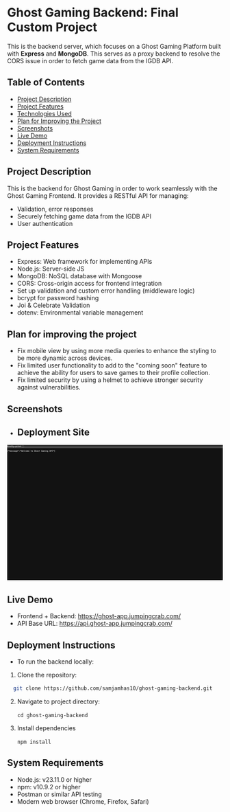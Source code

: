 # Ghost Gaming Backend: Final Custom Project

This is the backend server, which focuses on a Ghost Gaming Platform built with **Express** and **MongoDB**. This serves as a proxy backend to resolve the CORS issue in order to fetch game data from the IGDB API.

## Table of Contents

- [Project Description](#project-description)
- [Project Features](#project-features)
- [Technologies Used](#technologies-used)
- [Plan for Improving the Project](#plan-for-improving-the-project)
- [Screenshots](#screenshots)
- [Live Demo](#live-demo)
- [Deployment Instructions](#deployment-instructions)
- [System Requirements](#system-requirements)

## Project Description

This is the backend for Ghost Gaming in order to work seamlessly with the Ghost Gaming Frontend. It provides a RESTful API for managing:

- Validation, error responses
- Securely fetching game data from the IGDB API
- User authentication

## Project Features

- Express: Web framework for implementing APIs
- Node.js: Server-side JS
- MongoDB: NoSQL database with Mongoose
- CORS: Cross-origin access for frontend integration
- Set up validation and custom error handling (middleware logic)
- bcrypt for password hashing
- Joi & Celebrate Validation
- dotenv: Environmental variable management

## Plan for improving the project

- Fix mobile view by using more media queries to enhance the styling to be more dynamic across devices.
- Fix limited user functionality to add to the "coming soon" feature to achieve the ability for users to save games to their profile collection.
- Fix limited security by using a helmet to achieve stronger security against vulnerabilities.

## Screenshots

- ## Deployment Site

![Deployment Site Screenshot](deployment-site.png)

## Live Demo

- Frontend + Backend: https://ghost-app.jumpingcrab.com/
- API Base URL: https://api.ghost-app.jumpingcrab.com/

## Deployment Instructions

- To run the backend locally:

1. Clone the repository:

 ```bash
   git clone https://github.com/samjamhas10/ghost-gaming-backend.git
 ```

2. Navigate to project directory:

   `cd ghost-gaming-backend`

3. Install dependencies

   `npm install`

## System Requirements

- Node.js: v23.11.0 or higher
- npm: v10.9.2 or higher
- Postman or similar API testing
- Modern web browser (Chrome, Firefox, Safari)
